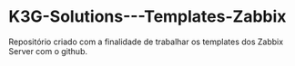 # K3G-Solutions---Templates-Zabbix
Repositório criado com a finalidade de trabalhar os templates dos Zabbix Server com o github.
